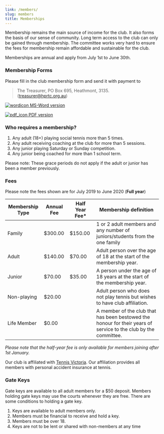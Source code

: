 ```yaml
---
link: /members/
slug: members
title: Memberships
---
```


Membership remains the main source of income for the club.  It also forms the basis of our sense of community. Long term access to the club can only be gained through membership. The committee works very hard to ensure the fees for membership remain affordable and sustainable for the club.

Memberships are annual and apply from July 1st to June 30th.

### Membership Forms

Please fill in the club membership form and send it with payment to

> The Treasurer, PO Box 695, Heathmont, 3135. (treasurer@hprtc.org.au)

  [![wordicon](/media/wordicon.png) MS-Word version](https://drive.google.com/file/d/1WrXxHR0D1AxX7v42wv_NS-_uRbVpTODD/view?usp=sharing)

  [![pdf_icon](/media/pdf_icon.png) PDF version](https://drive.google.com/file/d/1RSQAlz1lMoT8DsZB4m_LLYqve1sg4o5B/view?usp=sharing)

### Who requires a membership?

  1. Any adult (18+) playing social tennis more than 5 times.
  2. Any adult receiving coaching at the club for more than 5 sessions.
  3. Any junior playing Saturday or Sunday competition.
  4. Any junior being coached for more than 1 school term.

Please note: These grace periods do not apply if the adult or junior has been a member previously.

###  Fees

Please note the fees shown are for July 2019 to June 2020 (**Full year**)

| Membership Type | Annual Fee | Half Year Fee* | Membership definition                                                                                           |
|----------------|-----------|---------------|-----------------------------------------------------------------------------------------------------------------|
| Family         | $300.00   | $150.00       | 1 or 2 adult members and any number of juniors/students from the one family                                     |
| Adult          | $140.00   | $70.00        | Adult person over the age of 18 at the start of the membership year.                                            |
| Junior         | $70.00    | $35.00        | A person under the age of 18 years at the start of the membership year.                                         |
| Non-playing    |  $20.00   |         | Adult person who does not play tennis but wishes to have club affiliation.                                      |
| Life Member    | $0.00     |          | A member of the club that has been bestowed the honour for their years of service to the club by the committee. |


_Please note that the half-year fee is only available for members joining after 1st January._

Our club is affiliated with [Tennis Victoria](http://www.tennis.com.au/vic/).  Our affiliation provides all members with personal accident insurance at tennis.

### Gate Keys

Gate keys are available to all adult members for a $50 deposit. Members holding gate keys may use the courts whenever they are free. There are some conditions to holding a gate key.

  1. Keys are available to adult members only.
  2. Members must be financial to receive and hold a key.
  3. Members must be over 18.
  4. Keys are not to be lent or shared with non-members at any time

